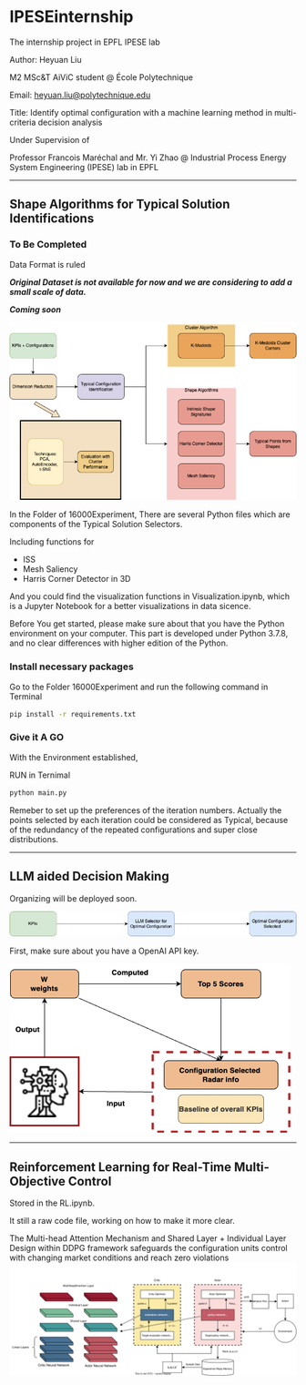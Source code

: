# IPESEinternship

The internship project in EPFL IPESE lab

Author: 
Heyuan Liu 

M2 MSc&T AiViC student @ École Polytechnique 

Email: heyuan.liu@polytechnique.edu 

Title: Identify optimal configuration with a machine learning method in multi-criteria decision analysis

Under Supervision of 

Professor Francois Maréchal and Mr. Yi Zhao @ Industrial Process Energy System Engineering (IPESE) lab in EPFL

------

## Shape Algorithms for Typical Solution Identifications
### To Be Completed

Data Format is ruled

***Original Dataset is not available for now and we are considering to add a small scale of data.***

***Coming soon***


![Methodology for Typical Solution Identifications](IMGforMD/Progress.png)


In the Folder of 16000Experiment, There are several Python files which are components of the Typical Solution Selectors. 

Including functions for
  - ISS 
  - Mesh Saliency
  - Harris Corner Detector in 3D

And you could find the visualization functions in Visualization.ipynb, which is a Jupyter Notebook for a better visualizations in data sicence.

Before You get started, please make sure about that you have the Python environment on your computer. This part is developed under Python 3.7.8, and no clear differences with higher edition of the Python.

### Install necessary packages 
Go to the Folder 16000Experiment and run the following command in Terminal

```bash
pip install -r requirements.txt
```
### Give it A GO
With the Environment established, 

RUN in Ternimal
```bash
python main.py
```

Remeber to set up the preferences of the iteration numbers. Actually the points selected by each iteration could be considered as Typical, because of the redundancy of the repeated configurations and super close distributions.

------
## LLM aided Decision Making

Organizing will be deployed soon.

![Methodology for LLM Solution Identifications](IMGforMD/LLM_progress.png)

First, make sure about you have a OpenAI API key.

![Self-iterative LLM aided Decision Making](IMGforMD/LLMinteraction.png)

------


## Reinforcement Learning for Real-Time Multi-Objective Control

Stored in the RL.ipynb.

It still a raw code file, working on how to make it more clear.

The Multi-head Attention Mechanism and Shared Layer + Individual Layer Design within DDPG framework safeguards the configuration units control with changing market conditions and reach zero violations
![DDPG framework for Multi-Objective Control](IMGforMD/DDPGwithattention.svg)
